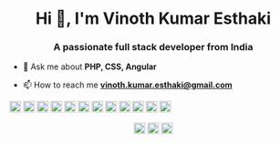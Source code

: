 <h1 align="center">Hi 👋, I'm Vinoth Kumar Esthaki</h1>
<h3 align="center">A passionate full stack developer from India</h3>

- 💬 Ask me about **PHP, CSS, Angular**

- 📫 How to reach me **vinoth.kumar.esthaki@gmail.com**

<p align="left"><img src="https://devicons.github.io/devicon/devicon.git/icons/angularjs/angularjs-original.svg" alt="angularjs" width="20" height="20"/> <img src="https://devicons.github.io/devicon/devicon.git/icons/bootstrap/bootstrap-plain.svg" alt="bootstrap" width="20" height="20"/> <img src="https://devicons.github.io/devicon/devicon.git/icons/css3/css3-original-wordmark.svg" alt="css3" width="20" height="20"/> <img src="https://devicons.github.io/devicon/devicon.git/icons/html5/html5-original-wordmark.svg" alt="html5" width="20" height="20"/> <img src="https://devicons.github.io/devicon/devicon.git/icons/javascript/javascript-original.svg" alt="javascript" width="20" height="20"/> <img src="https://devicons.github.io/devicon/devicon.git/icons/typescript/typescript-original.svg" alt="typescript" width="20" height="20"/> <img src="https://devicons.github.io/devicon/devicon.git/icons/laravel/laravel-plain-wordmark.svg" alt="laravel" width="20" height="20"/> <img src="https://devicons.github.io/devicon/devicon.git/icons/mongodb/mongodb-original-wordmark.svg" alt="mongodb" width="20" height="20"/> <img src="https://devicons.github.io/devicon/devicon.git/icons/php/php-original.svg" alt="php" width="20" height="20"/> <img src="https://devicons.github.io/devicon/devicon.git/icons/postgresql/postgresql-original-wordmark.svg" alt="postgresql" width="20" height="20"/> <img src="https://devicons.github.io/devicon/devicon.git/icons/nodejs/nodejs-original-wordmark.svg" alt="nodejs" width="20" height="20"/> <img src="https://devicons.github.io/devicon/devicon.git/icons/express/express-original-wordmark.svg" alt="express" width="20" height="20"/></p><p align="center">
<a href="https://twitter.com/@vesthaki" target="blank"><img align="center" src="https://cdn.jsdelivr.net/npm/simple-icons@3.0.1/icons/twitter.svg" alt="@vesthaki" height="20" width="20" /></a>
<a href="https://stackoverflow.com/users/vinoth-kumar-esthaki" target="blank"><img align="center" src="https://cdn.jsdelivr.net/npm/simple-icons@3.0.1/icons/stackoverflow.svg" alt="vinoth-kumar-esthaki" height="20" width="20" /></a>
<a href="https://dribbble.com/vinoth kumar esthaki" target="blank"><img align="center" src="https://cdn.jsdelivr.net/npm/simple-icons@3.0.1/icons/dribbble.svg" alt="vinoth kumar esthaki" height="20" width="20" /></a>
</p>
